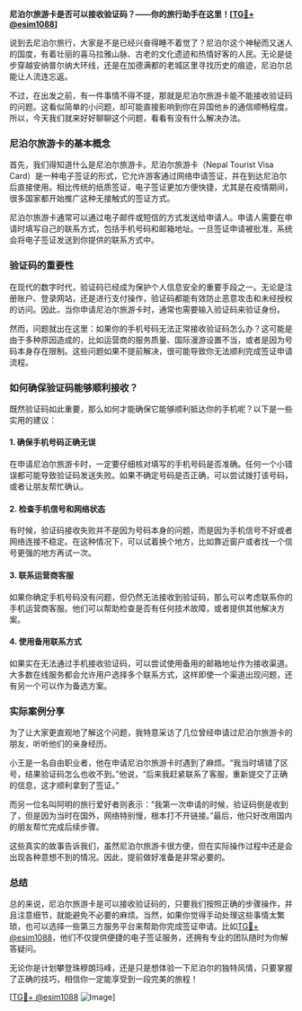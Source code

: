 **尼泊尔旅游卡是否可以接收验证码？——你的旅行助手在这里！[[TG💪+ @esim1088](https://t.me/s/esim1088)]**

说到去尼泊尔旅行，大家是不是已经兴奋得睡不着觉了？尼泊尔这个神秘而又迷人的国度，有着壮丽的喜马拉雅山脉、古老的文化遗迹和热情好客的人民。无论是徒步穿越安纳普尔纳大环线，还是在加德满都的老城区里寻找历史的痕迹，尼泊尔总能让人流连忘返。

不过，在出发之前，有一件事情不得不提，那就是尼泊尔旅游卡能不能接收验证码的问题。这看似简单的小问题，却可能直接影响到你在异国他乡的通信顺畅程度。所以，今天我们就来好好聊聊这个问题，看看有没有什么解决办法。

### 尼泊尔旅游卡的基本概念

首先，我们得知道什么是尼泊尔旅游卡。尼泊尔旅游卡（Nepal Tourist Visa Card）是一种电子签证的形式，它允许游客通过网络申请签证，并在到达尼泊尔后直接使用。相比传统的纸质签证，电子签证更加方便快捷，尤其是在疫情期间，很多国家都开始推广这种无接触式的签证方式。

尼泊尔旅游卡通常可以通过电子邮件或短信的方式发送给申请人。申请人需要在申请时填写自己的联系方式，包括手机号码和邮箱地址。一旦签证申请被批准，系统会将电子签证发送到你提供的联系方式中。

### 验证码的重要性

在现代的数字时代，验证码已经成为保护个人信息安全的重要手段之一。无论是注册账户、登录网站，还是进行支付操作，验证码都能有效防止恶意攻击和未经授权的访问。因此，当你申请尼泊尔旅游卡时，通常也需要输入验证码来验证身份。

然而，问题就出在这里：如果你的手机号码无法正常接收验证码怎么办？这可能是由于多种原因造成的，比如运营商的服务质量、国际漫游设置不当，或者是因为号码本身存在限制。这些问题如果不提前解决，很可能导致你无法顺利完成签证申请流程。

### 如何确保验证码能够顺利接收？

既然验证码如此重要，那么如何才能确保它能够顺利抵达你的手机呢？以下是一些实用的建议：

#### 1. 确保手机号码正确无误
在申请尼泊尔旅游卡时，一定要仔细核对填写的手机号码是否准确。任何一个小错误都可能导致验证码发送失败。如果不确定号码是否正确，可以尝试拨打该号码，或者让朋友帮忙确认。

#### 2. 检查手机信号和网络状态
有时候，验证码接收失败并不是因为号码本身的问题，而是因为手机信号不好或者网络连接不稳定。在这种情况下，可以试着换个地方，比如靠近窗户或者找一个信号更强的地方再试一次。

#### 3. 联系运营商客服
如果你确定手机号码没有问题，但仍然无法接收到验证码，那么可以考虑联系你的手机运营商客服。他们可以帮助检查是否有任何技术故障，或者提供其他解决方案。

#### 4. 使用备用联系方式
如果实在无法通过手机接收验证码，可以尝试使用备用的邮箱地址作为接收渠道。大多数在线服务都会允许用户选择多个联系方式，这样即使一个渠道出现问题，还有另一个可以作为备选方案。

### 实际案例分享

为了让大家更直观地了解这个问题，我特意采访了几位曾经申请过尼泊尔旅游卡的朋友，听听他们的亲身经历。

小王是一名自由职业者，他在申请尼泊尔旅游卡时遇到了麻烦。“我当时填错了区号，结果验证码怎么也收不到。”他说，“后来我赶紧联系了客服，重新提交了正确的信息，这才顺利拿到了签证。”

而另一位名叫阿明的旅行爱好者则表示：“我第一次申请的时候，验证码倒是收到了，但是因为当时在国外，网络特别慢，根本打不开链接。”最后，他只好改用国内的朋友帮忙完成后续步骤。

这些真实的故事告诉我们，虽然尼泊尔旅游卡很方便，但在实际操作过程中还是会出现各种意想不到的情况。因此，提前做好准备是非常必要的。

### 总结

总的来说，尼泊尔旅游卡是可以接收验证码的，只要我们按照正确的步骤操作，并且注意细节，就能避免不必要的麻烦。当然，如果你觉得手动处理这些事情太繁琐，也可以选择一些第三方服务平台来帮助你完成签证申请。比如[TG💪+ @esim1088](https://t.me/s/esim1088)，他们不仅提供便捷的电子签证服务，还拥有专业的团队随时为你解答疑问。

无论你是计划攀登珠穆朗玛峰，还是只是想体验一下尼泊尔的独特风情，只要掌握了正确的技巧，相信你一定能享受到一段完美的旅程！

[[TG💪+ @esim1088](https://t.me/s/esim1088) ![Image](https://i.postimg.cc/4NQfJmqS/Snipaste-2025-05-13-00-14-12.png)]